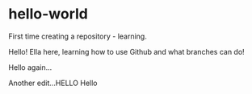 # hello-world
First time creating a repository - learning.

Hello!
Ella here, learning how to use Github and what branches can do!

Hello again...

Another edit...HELLO Hello
